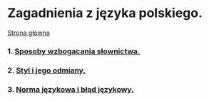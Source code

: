 # Zagadnienia z języka polskiego.

[Strona główna](https://itekus009.github.io/Egzaminy-8-klasisty/)

### 1. [Sposoby wzbogacania słownictwa.](https://itekus009.github.io/Egzaminy-8-klasisty/SposobyWzbogacaniaSłownictwa.html)
### 2. [Styl i jego odmiany.](https://itekus009.github.io/Egzaminy-8-klasisty/Style.html)
### 3. [Norma językowa i błąd językowy.](https://itekus009.github.io/Egzaminy-8-klasisty/Norma-Językowa.html)
